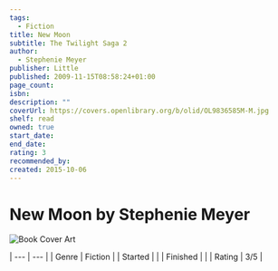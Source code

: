 ```yaml
---
tags:
  - Fiction
title: New Moon
subtitle: The Twilight Saga 2
author:
  - Stephenie Meyer
publisher: Little
published: 2009-11-15T08:58:24+01:00
page_count: 
isbn: 
description: ""
coverUrl: https://covers.openlibrary.org/b/olid/OL9836585M-M.jpg
shelf: read
owned: true
start_date: 
end_date: 
rating: 3
recommended_by: 
created: 2015-10-06
---
```


# New Moon by Stephenie Meyer

![Book Cover Art](https://covers.openlibrary.org/b/olid/OL9836585M-M.jpg)


| --- | --- |
| Genre | Fiction |
| Started |  |
| Finished |  |
| Rating | 3/5 |

